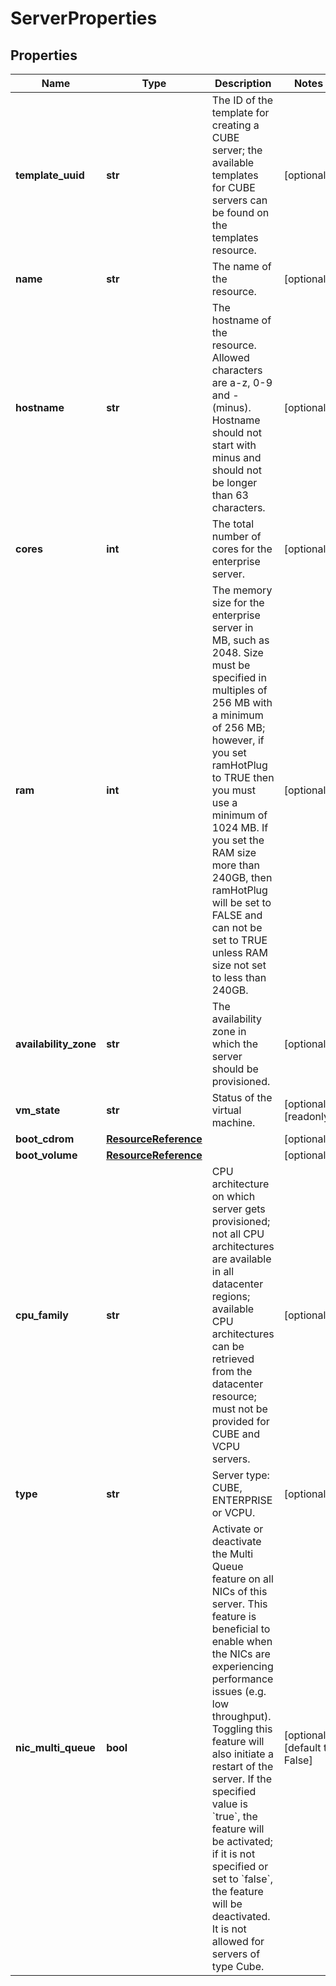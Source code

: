 # ServerProperties

## Properties
| Name | Type | Description | Notes |
| ------------ | ------------- | ------------- | ------------- |
| **template_uuid** | **str** | The ID of the template for creating a CUBE server; the available templates for CUBE servers can be found on the templates resource. | [optional]  |
| **name** | **str** | The name of the  resource. | [optional]  |
| **hostname** | **str** | The hostname of the  resource. Allowed characters are a-z, 0-9 and - (minus). Hostname should not start with minus and should not be longer than 63 characters. | [optional]  |
| **cores** | **int** | The total number of cores for the enterprise server. | [optional]  |
| **ram** | **int** | The memory size for the enterprise server in MB, such as 2048. Size must be specified in multiples of 256 MB with a minimum of 256 MB; however, if you set ramHotPlug to TRUE then you must use a minimum of 1024 MB. If you set the RAM size more than 240GB, then ramHotPlug will be set to FALSE and can not be set to TRUE unless RAM size not set to less than 240GB. | [optional]  |
| **availability_zone** | **str** | The availability zone in which the server should be provisioned. | [optional]  |
| **vm_state** | **str** | Status of the virtual machine. | [optional] [readonly]  |
| **boot_cdrom** | [**ResourceReference**](ResourceReference.md) |  | [optional]  |
| **boot_volume** | [**ResourceReference**](ResourceReference.md) |  | [optional]  |
| **cpu_family** | **str** | CPU architecture on which server gets provisioned; not all CPU architectures are available in all datacenter regions; available CPU architectures can be retrieved from the datacenter resource; must not be provided for CUBE and VCPU servers. | [optional]  |
| **type** | **str** | Server type: CUBE, ENTERPRISE or VCPU. | [optional]  |
| **nic_multi_queue** | **bool** | Activate or deactivate the Multi Queue feature on all NICs of this server. This feature is beneficial to  enable when the NICs are experiencing performance issues (e.g. low throughput). Toggling this feature will also initiate a restart of the server. If the specified value is &#x60;true&#x60;, the feature will  be activated; if it is not specified or set to &#x60;false&#x60;, the feature will be deactivated. It is not allowed for servers of type Cube. | [optional] [default to False] |


